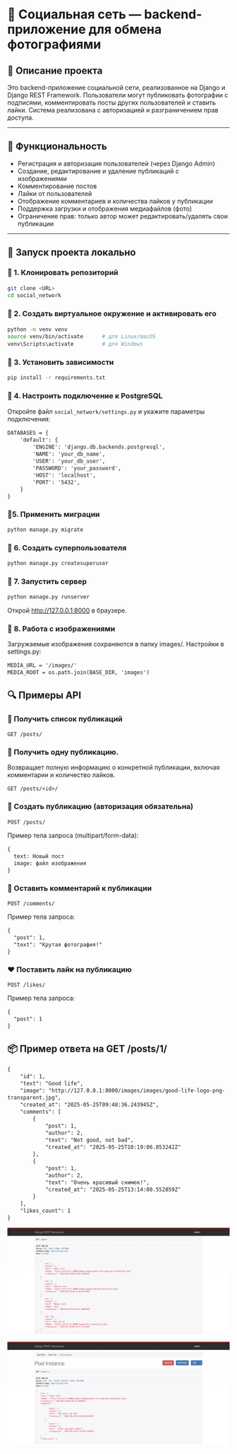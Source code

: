 # 📸 Социальная сеть — backend-приложение для обмена фотографиями

## 📘 Описание проекта

Это backend-приложение социальной сети, реализованное на Django и Django REST Framework. Пользователи могут публиковать фотографии с подписями, комментировать посты других пользователей и ставить лайки. Система реализована с авторизацией и разграничением прав доступа.

---

## 🧩 Функциональность

- Регистрация и авторизация пользователей (через Django Admin)
- Создание, редактирование и удаление публикаций с изображениями
- Комментирование постов
- Лайки от пользователей
- Отображение комментариев и количества лайков у публикации
- Поддержка загрузки и отображения медиафайлов (фото)
- Ограничение прав: только автор может редактировать/удалять свои публикации

---

## 🚀 Запуск проекта локально

### 🔹 1. Клонировать репозиторий

```bash
git clone <URL>
cd social_network
```
### 🔹 2. Создать виртуальное окружение и активировать его

```bash
python -m venv venv
source venv/bin/activate      # для Linux/macOS
venv\Scripts\activate         # для Windows
```

### 🔹 3. Установить зависимости
```bash
pip install -r requirements.txt
```

### 🔹 4. Настроить подключение к PostgreSQL
Откройте файл `social_network/settings.py` и укажите параметры подключения:

```
DATABASES = {
    'default': {
        'ENGINE': 'django.db.backends.postgresql',
        'NAME': 'your_db_name',
        'USER': 'your_db_user',
        'PASSWORD': 'your_password',
        'HOST': 'localhost',
        'PORT': '5432',
    }
}
```

### 🔹5. Применить миграции

```python
python manage.py migrate
```

### 🔹 6. Создать суперпользователя
```python
python manage.py createsuperuser
```

### 🔹 7. Запустить сервер
```bash
python manage.py runserver
```
Открой http://127.0.0.1:8000 в браузере.

### 🔹 8. Работа с изображениями
Загружаемые изображения сохраняются в папку images/.
Настройки в settings.py:
```
MEDIA_URL = '/images/'
MEDIA_ROOT = os.path.join(BASE_DIR, 'images')
```
## 🔍 Примеры API

### 📄 Получить список публикаций
```http
GET /posts/
```
### 📄 Получить одну публикацию. 
Возвращает полную информацию о конкретной публикации, включая комментарии и количество лайков.
```http
GET /posts/<id>/
```
### 📝 Создать публикацию (авторизация обязательна)
```http
POST /posts/
```
Пример тела запроса (multipart/form-data):
```
{
  text: Новый пост
  image: файл изображения
}
```

### 💬 Оставить комментарий к публикации
```http
POST /comments/
```
Пример тела запроса:
```
{
  "post": 1,
  "text": "Крутая фотография!"
}
```

### ❤️ Поставить лайк на публикацию
```http
POST /likes/
```
Пример тела запроса:
```
{
  "post": 1
}
```

## 📦 Пример ответа на GET /posts/1/
```
{
    "id": 1,
    "text": "Good life",
    "image": "http://127.0.0.1:8000/images/images/good-life-logo-png-transparent.jpg",
    "created_at": "2025-05-25T09:48:36.243945Z",
    "comments": [
        {
            "post": 1,
            "author": 2,
            "text": "Not good, not bad",
            "created_at": "2025-05-25T10:19:06.853242Z"
        },
        {
            "post": 1,
            "author": 2,
            "text": "Очень красивый снимок!",
            "created_at": "2025-05-25T13:14:00.552859Z"
        }
    ],
    "likes_count": 1
}
```

![Пример_1](result_1.png)

![Пример_2](result_2.png)